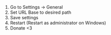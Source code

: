 1. Go to Settings -> General
2. Set URL Base to desired path
3. Save settings
4. Restart (Restart as administrator on Windows)
5. Donate <3